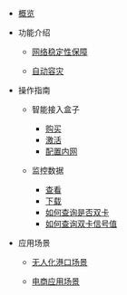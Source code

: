 * [概览](/accessgw/README.md)

* 功能介绍

  * [网络稳定性保障](/accessgw/function/stability.md)
  
  * [自动容灾](/accessgw/function/recovery.md)

* 操作指南 

  * 智能接入盒子  
  
     * [购买](/accessgw/guide/buy)
     * [激活](/accessgw/guide/activate)
     * [配置内网](/accessgw/guide/LAN.md)

  * 监控数据

      * [查看]( /accessgw/guide/check)
      * [下载](/accessgw/guide/download)
      * [如何查询是否双卡](/accessgw/guide/dual-sim.md)
      * [如何查询双卡信号值](/accessgw/guide/signal.md)
* 应用场景   
  * [无人化港口场景](/accessgw/strategy/port.md)
  
  * [电商应用场景](/accessgw/strategy/ecommerce.md)


